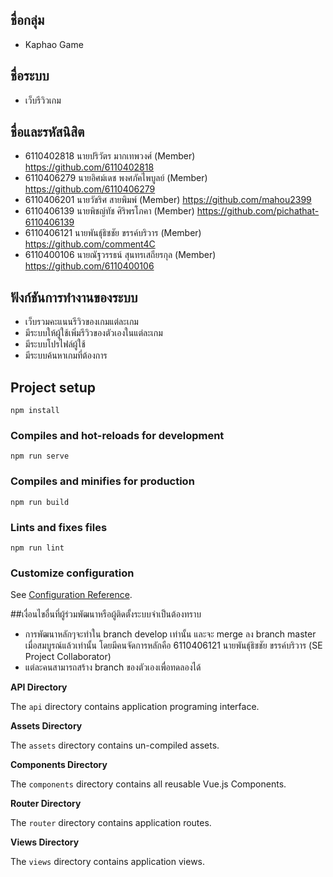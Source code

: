 ## ชื่อกลุ่ม
- Kaphao Game


## ชื่อระบบ
- เว็บรีวิวเกม

## ชื่อและรหัสนิสิต
- 6110402818 นายปริวัตร มากเทพวงศ์ (Member) https://github.com/6110402818
- 6110406279 นายอิศม์เดช พงศภัคไพบูลย์ (Member) https://github.com/6110406279
- 6110406201 นายวัชริศ สายพิมพ์ (Member) https://github.com/mahou2399
- 6110406139 นายพิชญ์ทัช ศิริพรโภคา (Member) https://github.com/pichathat-6110406139
- 6110406121 นายพันธุ์ธิชชัย   ขรรค์บริวาร (Member) https://github.com/comment4C
- 6110400106 นายณัฐวรรธน์  สุนทรเสถียรกุล (Member) https://github.com/6110400106

## ฟังก์ชันการทำงานของระบบ
- เว็บรวมคะแนนรีวิวของเกมแต่ละเกม
- มีระบบให้ผู้ใช้เพิ่มรีวิวของตัวเองในแต่ละเกม
- มีระบบโปรไฟล์ผู้ใช้
- มีระบบค้นหาเกมที่ต้องการ


## Project setup
```
npm install
```

### Compiles and hot-reloads for development
```
npm run serve
```

### Compiles and minifies for production
```
npm run build
```

### Lints and fixes files
```
npm run lint
```

### Customize configuration
See [Configuration Reference](https://cli.vuejs.org/config/).


##เงื่อนไขอื่นที่ผู้ร่วมพัฒนาหรือผู้ติดตั้งระบบจำเป็นต้องทราบ
- การพัฒนาหลักๆจะทำใน branch develop เท่านั้น และจะ merge ลง branch master เมื่อสมบูรณ์แล้วเท่านั้น โดยมีคนจัดการหลักคือ 6110406121 นายพันธุ์ธิชชัย   ขรรค์บริวาร (SE Project Collaborator)
- แต่ละคนสามารถสร้าง branch ของตัวเองเพื่อทดลองได้

**API Directory**

The `api` directory contains application programing interface.

**Assets Directory**

The `assets` directory contains un-compiled assets.

**Components Directory**

The `components` directory contains all reusable Vue.js Components.

**Router Directory**

The `router` directory contains application routes.

**Views Directory**

The `views` directory contains application views.
